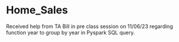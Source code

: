 # Home_Sales
Received help from TA Bill in pre class session on 11/06/23 regarding function
year to group by year in Pyspark SQL query.
